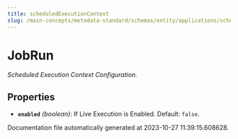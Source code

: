 ```yaml
---
title: scheduledExecutionContext
slug: /main-concepts/metadata-standard/schemas/entity/applications/scheduledexecutioncontext
---
```


# JobRun

*Scheduled Execution Context Configuration.*

## Properties

- **`enabled`** *(boolean)*: If Live Execution is Enabled. Default: `false`.


Documentation file automatically generated at 2023-10-27 11:39:15.608628.

